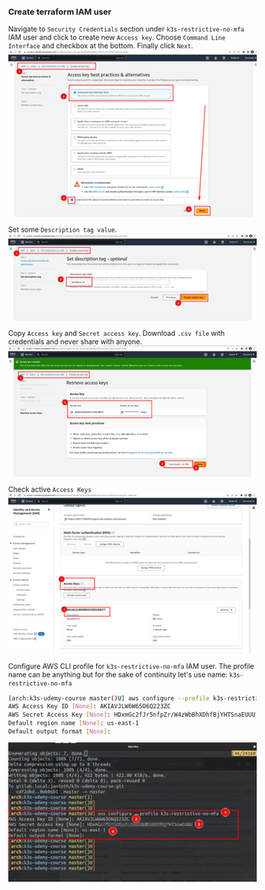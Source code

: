 ### Create terraform IAM user

Navigate to `Security Credentials` section under `k3s-restrictive-no-mfa` IAM user and click to create new `Access key`. Choose `Command Line Interface` and checkbox at the bottom. Finally click `Next`.
![restrictive-terraform-user](../img/rest-1.png) 


Set some `Description tag value`.
![restrictive-terraform-user](../img/rest-2.png) 

Copy `Access key` and `Secret access key`. Download `.csv file` with credentials and never share with anyone.
![restrictive-terraform-user](../img/rest-3.png) 

Check active `Access Keys`
![restrictive-terraform-user](../img/rest-4.png)

Configure AWS CLI profile for `k3s-restrictive-no-mfa` IAM user. The profile name can be anything but for the sake of continuity let's use name: `k3s-restrictive-no-mfa`

```bash
[arch:k3s-udemy-course master()U] aws configure --profile k3s-restrictive-no-mfa
AWS Access Key ID [None]: AKIAVJLW6W65O6Q223ZC
AWS Secret Access Key [None]: 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
Default region name [None]: us-east-1
Default output format [None]:
```
![restrictive-terraform-user](../img/rest-5.png) 
